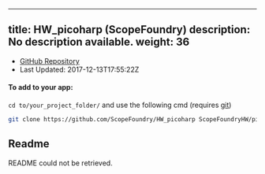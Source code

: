 
---
title: HW_picoharp (ScopeFoundry)
description: No description available.
weight: 36
---
- [GitHub Repository](https://github.com/ScopeFoundry/HW_picoharp)
- Last Updated: 2017-12-13T17:55:22Z


#### To add to your app:

`cd to/your_project_folder/` and use the following cmd (requires [git](/docs/100_development/20_git/))

```bash
git clone https://github.com/ScopeFoundry/HW_picoharp ScopeFoundryHW/picoharp
```


## Readme
README could not be retrieved.
